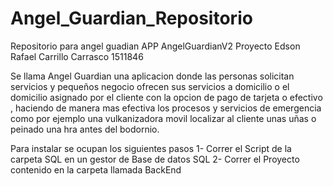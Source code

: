 # Angel_Guardian_Repositorio
Repositorio para angel guadian APP
AngelGuardianV2 Proyecto 
Edson Rafael Carrillo Carrasco 1511846

Se llama Angel Guardian una aplicacion donde las personas solicitan servicios y pequeños negocio ofrecen sus servicios a domicilio o el domicilio asignado por el cliente con la opcion de pago de tarjeta o efectivo , haciendo de manera mas efectiva los procesos y servicios de emergencia como por ejemplo una vulkanizadora movil localizar al cliente unas uñas o peinado una hra antes del bodornio.

Para instalar se ocupan los siguientes pasos 1- Correr el Script de la carpeta SQL en un gestor de Base de datos SQL 2- Correr el Proyecto contenido en la carpeta llamada BackEnd
